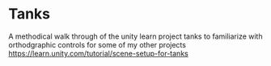 # Tanks

A methodical walk through of the unity learn project tanks to familiarize with orthodgraphic controls for some of my other projects
https://learn.unity.com/tutorial/scene-setup-for-tanks
